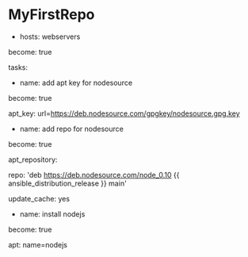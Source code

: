 # MyFirstRepo
- hosts: webservers
  
become: true
  
tasks:
   
- name: add apt key for nodesource
     
become: true
     
apt_key: url=https://deb.nodesource.com/gpgkey/nodesource.gpg.key
   
- name: add repo for nodesource
     
become: true
     
apt_repository:
                 
repo: 'deb https://deb.nodesource.com/node_0.10 {{ ansible_distribution_release }} main'
                 
update_cache: yes
   
- name: install nodejs
     
become: true
     
apt: name=nodejs
